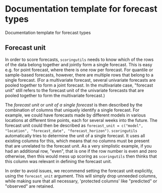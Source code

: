 # Documentation template for forecast types

Documentation template for forecast types

## Forecast unit

In order to score forecasts, `scoringutils` needs to know which of the
rows of the data belong together and jointly form a single forecast.
This is easy e.g. for point forecast, where there is one row per
forecast. For quantile or sample-based forecasts, however, there are
multiple rows that belong to a single forecast. (For a multivariate
forecast, several univariate forecasts are pooled together to form a
joint forecast. In the multivariate case, "forecast unit" still refers
to the forecast unit of the univariate forecasts that are pooled
together to form the multivariate forecast.)

The *forecast unit* or *unit of a single forecast* is then described by
the combination of columns that uniquely identify a single forecast. For
example, we could have forecasts made by different models in various
locations at different time points, each for several weeks into the
future. The forecast unit could then be described as
`forecast_unit = c("model", "location", "forecast_date", "forecast_horizon")`.
`scoringutils` automatically tries to determine the unit of a single
forecast. It uses all existing columns for this, which means that no
columns must be present that are unrelated to the forecast unit. As a
very simplistic example, if you had an additional row, "even", that is
one if the row number is even and zero otherwise, then this would mess
up scoring as `scoringutils` then thinks that this column was relevant
in defining the forecast unit.

In order to avoid issues, we recommend setting the forecast unit
explicitly, using the `forecast_unit` argument. This will simply drop
unneeded columns, while making sure that all necessary, 'protected
columns' like "predicted" or "observed" are retained.
